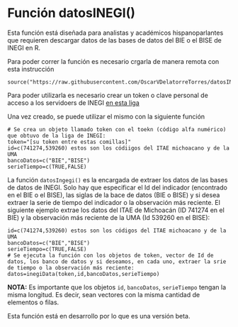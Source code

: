 # Función datosINEGI()

Esta función está diseñada para analistas y académicos hispanoparlantes que requieren descargar datos de las bases de datos del BIE o el BISE de INEGI en R.

Para poder correr la función es necesario crgarla de manera remota con esta instrucción

```{r}
source("https://raw.githubusercontent.com/OscarVDelatorreTorres/datosINEGI/main/datosINEGI.R")
```
Para poder utilizarla es necesario crear un token o clave personal de acceso a los servidoers de INEGI [en esta liga](https://www.inegi.org.mx/app/desarrolladores/generatoken/Usuarios/token_Verify)

Una vez creado, se puede utilizar el mismo con la siguiente función

```{r}
# Se crea un objeto llamado token con el toekn (código alfa numérico) que obtuvo de la liga de INEGI:
token="[su token entre estas comillas]"
id=c(741274,539260) estos son los códiigos del ITAE michoacano y de la UMA
bancoDatos=c("BIE","BISE")
serieTiempo=c(TRUE,FALSE)
```

La función `datosIngegi()` es la encargada de extraer los datos de las bases de datos de INEGI. Solo hay que especificar el Id del indicador (encontrado en el BIE o el BISE), las siglas de la bace de datos (BIE o BISE) y si desea extraer la serie de tiempo del indicador o la observación más reciente. El siguiente ejemplo extrae los datos del ITAE de Michoacán (ID 741274 en el BIE) y la observación más reciente de la UMA (Id 539260 en el BISE):

```{r}
id=c(741274,539260) estos son los códigos del ITAE michoacano y de la UMA
bancoDatos=c("BIE","BISE")
serieTiempo=c(TRUE,FALSE)
# Se ejecuta la función con los objetos de token, vector de Id de datos, los banco de datos y si deseamos, en cada uno, extraer la srie de tiempo o la observación más reciente:
datos=inegiData(token,id,bancoDatos,serieTiempo)
```

**NOTA:** Es importante que los objetos `id`, `bancoDatos`, `serieTiempo` tengan la misma longitud. Es decir, sean vectores con la misma cantidad de elementos o filas.

Esta función está en desarrollo por lo que es una versión beta.
